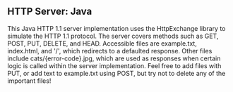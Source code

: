 ## HTTP Server: Java
This Java HTTP 1.1 server implementation uses the HttpExchange library to simulate the HTTP 1.1 protocol.
The server covers methods such as GET, POST, PUT, DELETE, and HEAD. Accessible files are example.txt, index.html,
and '/', which redirects to a defaulted response. Other files include cats/{error-code}.jpg, which are used as responses
when certain logic is called within the server implementation. Feel free to add files with PUT, or add text to example.txt using POST, but try not to delete any of the important files! 

